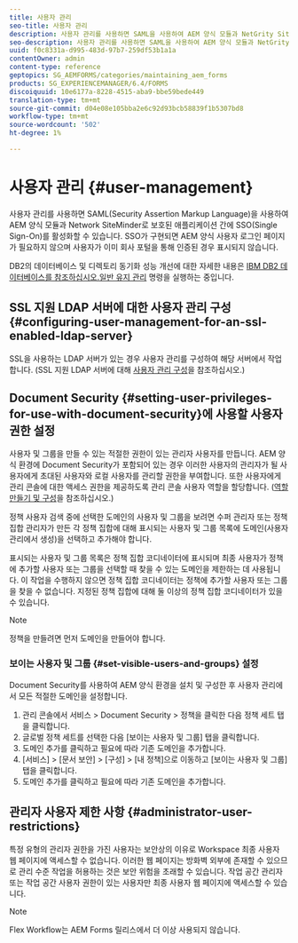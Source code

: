 ```yaml
---
title: 사용자 관리
seo-title: 사용자 관리
description: 사용자 관리를 사용하면 SAML을 사용하여 AEM 양식 모듈과 NetGrity SiteMinder로 보호된 애플리케이션 간에 SSO를 활성화할 수 있습니다. 이 문서에서는 사용자 관리에 대한 자세한 정보를 제공합니다.
seo-description: 사용자 관리를 사용하면 SAML을 사용하여 AEM 양식 모듈과 NetGrity SiteMinder로 보호된 애플리케이션 간에 SSO를 활성화할 수 있습니다. 이 문서에서는 사용자 관리에 대한 자세한 정보를 제공합니다.
uuid: f0c8331a-d995-483d-97b7-259df53b1a1a
contentOwner: admin
content-type: reference
geptopics: SG_AEMFORMS/categories/maintaining_aem_forms
products: SG_EXPERIENCEMANAGER/6.4/FORMS
discoiquuid: 10e6177a-8228-4515-aba9-bbe59bede449
translation-type: tm+mt
source-git-commit: d04e08e105bba2e6c92d93bcb58839f1b5307bd8
workflow-type: tm+mt
source-wordcount: '502'
ht-degree: 1%

---
```



# 사용자 관리 {#user-management}

사용자 관리를 사용하면 SAML(Security Assertion Markup Language)을 사용하여 AEM 양식 모듈과 Network SiteMinder로 보호된 애플리케이션 간에 SSO(Single Sign-On)를 활성화할 수 있습니다. SSO가 구현되면 AEM 양식 사용자 로그인 페이지가 필요하지 않으며 사용자가 이미 회사 포털을 통해 인증된 경우 표시되지 않습니다.

DB2의 데이터베이스 및 디렉토리 동기화 성능 개선에 대한 자세한 내용은 [IBM DB2 데이터베이스를 참조하십시오.일반 유지 관리](/help/forms/using/admin-help/ibm-db2-database-running-commands.md#ibm-db2-database-running-commands-for-regular-maintenance) 명령을 실행하는 중입니다.

## SSL 지원 LDAP 서버에 대한 사용자 관리 구성 {#configuring-user-management-for-an-ssl-enabled-ldap-server}

SSL을 사용하는 LDAP 서버가 있는 경우 사용자 관리를 구성하여 해당 서버에서 작업합니다. (SSL 지원 LDAP 서버에 대해 [사용자 관리 구성](/help/forms/using/admin-help/configure-user-management-ssl-enabled.md#configure-user-management-for-an-ssl-enabled-ldap-server)을 참조하십시오.)

## Document Security {#setting-user-privileges-for-use-with-document-security}에 사용할 사용자 권한 설정

사용자 및 그룹을 만들 수 있는 적절한 권한이 있는 관리자 사용자를 만듭니다. AEM 양식 환경에 Document Security가 포함되어 있는 경우 이러한 사용자의 관리자가 될 사용자에게 초대된 사용자와 로컬 사용자를 관리할 권한을 부여합니다. 또한 사용자에게 관리 콘솔에 대한 액세스 권한을 제공하도록 관리 콘솔 사용자 역할을 할당합니다. ([역할 만들기 및 구성](/help/forms/using/admin-help/creating-configuring-roles.md#creating-and-configuring-roles)을 참조하십시오.)

정책 사용자 검색 중에 선택한 도메인의 사용자 및 그룹을 보려면 수퍼 관리자 또는 정책 집합 관리자가 만든 각 정책 집합에 대해 표시되는 사용자 및 그룹 목록에 도메인(사용자 관리에서 생성)을 선택하고 추가해야 합니다.

표시되는 사용자 및 그룹 목록은 정책 집합 코디네이터에 표시되며 최종 사용자가 정책에 추가할 사용자 또는 그룹을 선택할 때 찾을 수 있는 도메인을 제한하는 데 사용됩니다. 이 작업을 수행하지 않으면 정책 집합 코디네이터는 정책에 추가할 사용자 또는 그룹을 찾을 수 없습니다. 지정된 정책 집합에 대해 둘 이상의 정책 집합 코디네이터가 있을 수 있습니다.

>[!NOTE]
>
>정책을 만들려면 먼저 도메인을 만들어야 합니다.

### 보이는 사용자 및 그룹 {#set-visible-users-and-groups} 설정

Document Security를 사용하여 AEM 양식 환경을 설치 및 구성한 후 사용자 관리에서 모든 적절한 도메인을 설정합니다.

1. 관리 콘솔에서 서비스 > Document Security > 정책을 클릭한 다음 정책 세트 탭을 클릭합니다.
1. 글로벌 정책 세트를 선택한 다음 [보이는 사용자 및 그룹] 탭을 클릭합니다.
1. 도메인 추가를 클릭하고 필요에 따라 기존 도메인을 추가합니다.
1. [서비스] > [문서 보안] > [구성] > [내 정책]으로 이동하고 [보이는 사용자 및 그룹] 탭을 클릭합니다.
1. 도메인 추가를 클릭하고 필요에 따라 기존 도메인을 추가합니다.

## 관리자 사용자 제한 사항 {#administrator-user-restrictions}

특정 유형의 관리자 권한을 가진 사용자는 보안상의 이유로 Workspace 최종 사용자 웹 페이지에 액세스할 수 없습니다. 이러한 웹 페이지는 방화벽 외부에 존재할 수 있으므로 관리 수준 작업을 허용하는 것은 보안 위험을 초래할 수 있습니다. 작업 공간 관리자 또는 작업 공간 사용자 권한이 있는 사용자만 최종 사용자 웹 페이지에 액세스할 수 있습니다.

>[!NOTE]
>
>Flex Workflow는 AEM Forms 릴리스에서 더 이상 사용되지 않습니다.


